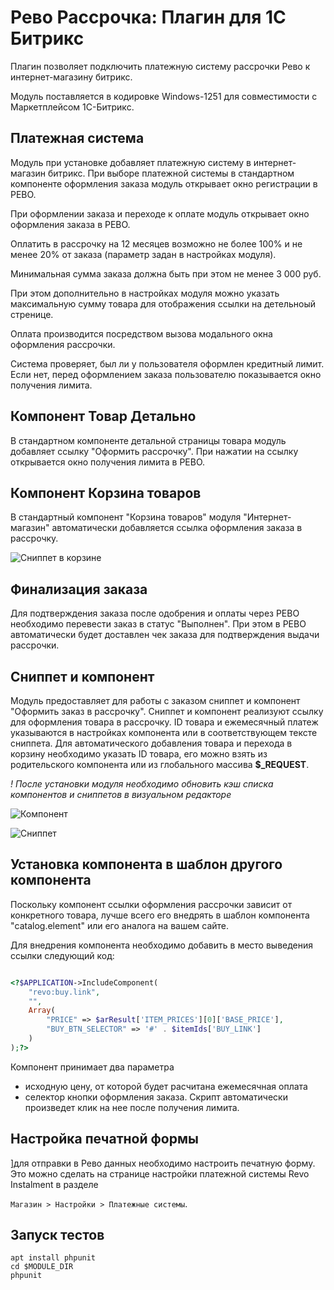 # Рево Рассрочка: Плагин для 1С Битрикс 

Плагин позволяет подключить платежную систему 
рассрочки Рево к интернет-магазину битрикс. 

Модуль поставляется в кодировке Windows-1251 для совместимости с Маркетплейсом 1С-Битрикс.

## Платежная система

Модуль при установке добавляет платежную систему в интернет-магазин битрикс.
При выборе платежной системы в стандартном компоненте оформления заказа модуль 
открывает окно регистрации в РЕВО.

При оформлении заказа и переходе к оплате модуль открывает окно оформления заказа в РЕВО.

Оплатить в рассрочку на 12 месяцев возможно не более 100% и не менее 20% от заказа (параметр задан в настройках модуля).

Минимальная сумма заказа должна быть при этом не менее 3 000 руб. 

При этом дополнительно в настройках модуля можно указать максимальную сумму товара для отображения ссылки на детельноый стренице.

Оплата производится посредством вызова модального окна оформления рассрочки.

Система проверяет, был ли у пользователя оформлен кредитный лимит. 
Если нет, перед оформлением заказа
пользователю показывается окно получения лимита.

## Компонент Товар Детально

В стандартном компоненте детальной страницы товара модуль добавляет ссылку "Оформить рассрочку".
При нажатии на ссылку открывается окно получения лимита в РЕВО.

## Компонент Корзина товаров

В стандартный компонент "Корзина товаров" модуля "Интернет-магазин" автоматически добавляется 
ссылка оформления заказа в рассрочку.

![Сниппет в корзине](http://revo.test-modules.tw1.ru/local/modules/a.revo/img/cart.png)

## Финализация заказа

Для подтверждения заказа после одобрения и оплаты через РЕВО необходимо
перевести заказ в статус "Выполнен". При этом в РЕВО автоматически будет доставлен чек заказа для подтверждения выдачи рассрочки.

## Сниппет и компонент

Модуль предоставляет для работы с заказом сниппет и компонент "Оформить заказ в рассрочку". 
Сниппет и компонент реализуют ссылку для оформления товара в рассрочку. ID товара и ежемесячный платеж указываются 
в настройках компонента или в соответствующем тексте сниппета. Для автоматического добавления товара и перехода в корзину 
необходимо указать ID товара, его можно взять из родительского компонента или из глобального массива **\$_REQUEST**.

_! После установки модуля необходимо обновить кэш списка компонентов и сниппетов в визуальном редакторе_

![Компонент](http://revo.test-modules.tw1.ru/local/modules/a.revo/img/component.png)

![Сниппет](http://revo.test-modules.tw1.ru/local/modules/a.revo/img/snippet.png)

## Установка компонента в шаблон другого компонента

Поскольку компонент ссылки оформления рассрочки зависит от конкретного товара, лучше всего
его внедрять в шаблон компонента "catalog.element" или его аналога на вашем сайте.

Для внедрения компонента необходимо добавить в место выведения ссылки следующий код:

```php

<?$APPLICATION->IncludeComponent(
	"revo:buy.link",
	"",
	Array(
		"PRICE" => $arResult['ITEM_PRICES'][0]['BASE_PRICE'],
		"BUY_BTN_SELECTOR" => '#' . $itemIds['BUY_LINK']
	)
);?>


```

Компонент принимает два параметра 

- исходную цену, от которой будет расчитана ежемесячная оплата
- селектор кнопки оформления заказа. Скрипт автоматически произведет клик на нее после получения лимита.

## Настройка печатной формы

]для отправки в Рево данных необходимо настроить печатную форму. 
Это можно сделать на странице настройки платежной системы Revo Instalment в разделе

`Магазин > Настройки > Платежные системы`.

## Запуск тестов

```
apt install phpunit
cd $MODULE_DIR
phpunit
```